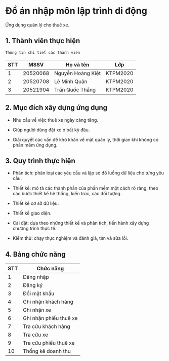 # Đồ án nhập môn lập trình di động

Ứng dụng quản lý cho thuê xe.

## 1. Thành viên thực hiện

    Thông tin chi tiết các thành viên

| STT | MSSV     | Họ và tên                                                  | Lớp      |
| --- | -------- | ---------------------------------------------------------- | -------- |
| 1   | 20520068 | Nguyễn Hoàng Kiệt          | KTPM2020 |
| 2   | 20520708 | Lê Minh Quân             | KTPM2020 |
| 3   | 20521904 | Trần Quốc Thắng | KTPM2020 |


## 2. Mục đích xây dựng ứng dụng 
- Nhu cầu về việc thuê xe ngày càng tăng.

- Giúp người dùng đặt xe ở bất kỳ đâu.	

- Giải quyết các vấn đề khó khăn về mặt quản lý, thời gian khi không có phần mềm ứng dụng. 
 
## 3. Quy trình thực hiện
- Phân tích: phân loại các yêu cầu và lập sơ đồ luồng dữ liệu cho từng yêu cầu. 

- Thiết kế: mô tả các thành phần của phần mềm một cách rõ ràng, theo các bước thiết kế hệ thống, kiến trúc, các đối tượng. 

- Thiết kế cơ sở dữ liệu. 

- Thiết kế giao diện. 

- Cài đặt: dựa theo những thiết kế và phân tích, tiến hành xây dựng chương trình thực tế. 

- Kiểm thử: chạy thực nghiệm và đánh giá, tìm và sửa lỗi.

## 4. Bảng chức năng
 
| STT | Chức năng     
| --- | -------- | 
| 1   | Đăng nhập | 
| 2   | Đăng ký | 
| 3   | Đổi mật khẩu | 
| 4   | Ghi nhận khách hàng | 
| 5   | Ghi nhận xe | 
| 6   | Ghi nhận phiếu thuê xe | 
| 7   | Tra cứu khách hàng | 
| 8   | Tra cứu xe | 
| 9   | Tra cứu phiếu thuê xe | 
| 10   | Thống kê doanh thu | 
